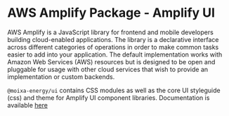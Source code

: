 # AWS Amplify Package - Amplify UI

AWS Amplify is a JavaScript library for frontend and mobile developers building cloud-enabled applications. The library is a declarative interface across different categories of operations in order to make common tasks easier to add into your application. The default implementation works with Amazon Web Services (AWS) resources but is designed to be open and pluggable for usage with other cloud services that wish to provide an implementation or custom backends.

`@moixa-energy/ui` contains CSS modules as well as the core UI styleguide (css) and theme for Amplify UI component libraries. Documentation is available [here](https://aws-amplify.github.io/amplify-js/media/ui_guide)
